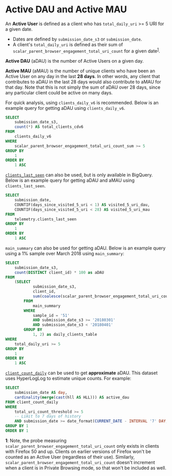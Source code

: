 # Active DAU and Active MAU

An **Active User** is defined as a client who has `total_daily_uri` >= 5 URI for a given date.
* Dates are defined by `submission_date_s3` or `submission_date`.
* A client's `total_daily_uri` is defined as their sum of `scalar_parent_browser_engagement_total_uri_count` for a given date<sup>[1](#total_uri_count)</sup>.

**Active DAU** (aDAU) is the number of Active Users on a given day.

**Active MAU** (aMAU) is the number of unique clients who have been an Active User on any day in the last **28 days**. In other words, any client that contributes to aDAU in the last 28 days would also contribute to aMAU for that day. Note that this is not simply the sum of aDAU over 28 days, since any particular client could be active on many days.

For quick analysis, using `clients_daily_v6` is recommended. Below is an example query for getting aDAU using `clients_daily_v6`.

```sql
SELECT
    submission_date_s3,
    count(*) AS total_clients_cdv6
FROM
    clients_daily_v6
WHERE
    scalar_parent_browser_engagement_total_uri_count_sum >= 5
GROUP BY
    1
ORDER BY
    1 ASC
```

[`clients_last_seen`](../datasets/bigquery/clients_last_seen/reference.md) can also be used, but is only available in BigQuery. Below is an example query for getting aDAU and aMAU using `clients_last_seen`.

```sql
SELECT
    submission_date,
    COUNTIF(days_since_visited_5_uri < 1) AS visited_5_uri_dau,
    COUNTIF(days_since_visited_5_uri < 28) AS visited_5_uri_mau
FROM
    telemetry.clients_last_seen
GROUP BY
    1
ORDER BY
    1 ASC
```

`main_summary` can also be used for getting aDAU. Below is an example query using a 1% sample over March 2018 using `main_summary`:

```sql
SELECT
    submission_date_s3,
    count(DISTINCT client_id) * 100 as aDAU
FROM
    (SELECT
            submission_date_s3,
            client_id,
            sum(coalesce(scalar_parent_browser_engagement_total_uri_count, 0)) as total_daily_uri
        FROM
            main_summary
        WHERE
            sample_id = '51'
            AND submission_date_s3 >= '20180301'
            AND submission_date_s3 < '20180401'
        GROUP BY
            1, 2) as daily_clients_table
WHERE
    total_daily_uri >= 5
GROUP BY
    1
ORDER BY
    1 ASC
```

[`client_count_daily`](../datasets/batch_view/client_count_daily/reference.md) can be used to get **approximate** aDAU. This dataset uses HyperLogLog to estimate unique counts. For example:

```sql
SELECT
    submission_date AS day,
    cardinality(merge(cast(hll AS HLL))) AS active_dau
FROM client_count_daily
WHERE
    total_uri_count_threshold >= 5
    -- Limit to 7 days of history
    AND submission_date >= date_format(CURRENT_DATE - INTERVAL '7' DAY, '%Y%m%d')
GROUP BY 1
ORDER BY 1
```

<span id="total_uri_count">**1**</span>: Note, the probe measuring `scalar_parent_browser_engagement_total_uri_count` only exists in clients with Firefox 50 and up. Clients on earlier versions of Firefox won't be counted as an Active User (regardless of their use). Similarly, `scalar_parent_browser_engagement_total_uri_count` doesn't increment when a client is in Private Browsing mode, so that won't be included as well.
